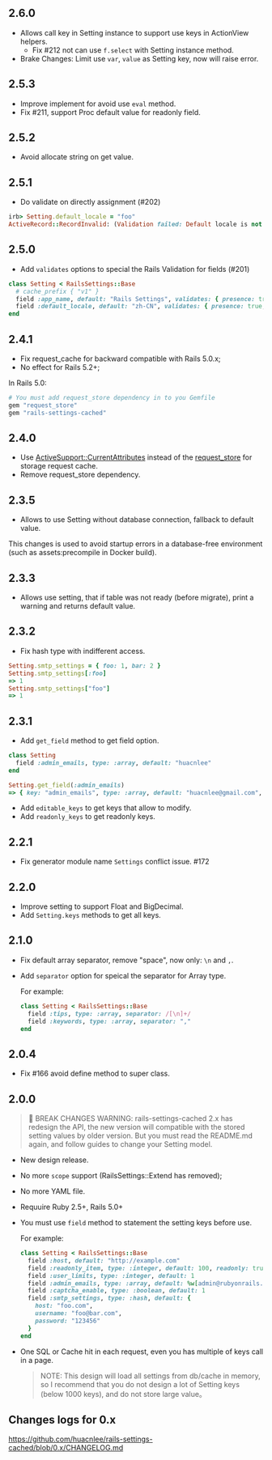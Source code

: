 ## 2.6.0

- Allows call key in Setting instance to support use keys in ActionView helpers.
  - Fix #212 not can use `f.select` with Setting instance method.
- Brake Changes: Limit use `var`, `value` as Setting key, now will raise error.

## 2.5.3

- Improve implement for avoid use `eval` method.
- Fix #211, support Proc default value for readonly field.

## 2.5.2

- Avoid allocate string on get value.

## 2.5.1

- Do validate on directly assignment (#202)

```rb
irb> Setting.default_locale = "foo"
ActiveRecord::RecordInvalid: (Validation failed: Default locale is not included in [zh-CN, en, jp])
```

## 2.5.0

- Add `validates` options to special the Rails Validation for fields (#201)

```rb
class Setting < RailsSettings::Base
  # cache_prefix { "v1" }
  field :app_name, default: "Rails Settings", validates: { presence: true, length: { in: 2..20 } }
  field :default_locale, default: "zh-CN", validates: { presence: true, inclusion: { in: %w[zh-CN en jp], message: "is not included in [zh-CN, en, jp]" } }
end
```

## 2.4.1

- Fix request_cache for backward compatible with Rails 5.0.x;
- No effect for Rails 5.2+;

In Rails 5.0:

```ruby
# You must add request_store dependency in to you Gemfile
gem "request_store"
gem "rails-settings-cached"
```

## 2.4.0

- Use [ActiveSupport::CurrentAttributes](https://api.rubyonrails.org/classes/ActiveSupport/CurrentAttributes.html) instead of the [request_store](https://github.com/steveklabnik/request_store) for storage request cache.
- Remove request_store dependency.

## 2.3.5

- Allows to use Setting without database connection, fallback to default value.

This changes is used to avoid startup errors in a database-free environment (such as assets:precompile in Docker build).

## 2.3.3

- Allows use setting, that if table was not ready (before migrate), print a warning and returns default value.

## 2.3.2

- Fix hash type with indifferent access.

```rb
Setting.smtp_settings = { foo: 1, bar: 2 }
Setting.smtp_settings[:foo]
=> 1
Setting.smtp_settings["foo"]
=> 1
```

## 2.3.1

- Add `get_field` method to get field option.

```rb
class Setting
  field :admin_emails, type: :array, default: "huacnlee"
end

Setting.get_field(:admin_emails)
=> { key: "admin_emails", type: :array, default: "huacnlee@gmail.com", readonly: false }
```

- Add `editable_keys` to get keys that allow to modify.
- Add `readonly_keys` to get readonly keys.

## 2.2.1

- Fix generator module name `Settings` conflict issue. #172

## 2.2.0

- Improve setting to support Float and BigDecimal.
- Add `Setting.keys` methods to get all keys.

## 2.1.0

- Fix default array separator, remove "space", now only: `\n` and `,`.
- Add `separator` option for speical the separator for Array type.

  For example:

  ```rb
  class Setting < RailsSettings::Base
    field :tips, type: :array, separator: /[\n]+/
    field :keywords, type: :array, separator: ","
  end
  ```

## 2.0.4

- Fix #166 avoid define method to super class.

## 2.0.0

> 🚨 BREAK CHANGES WARNING:
> rails-settings-cached 2.x has redesign the API, the new version will compatible with the stored setting values by older version.
> But you must read the README.md again, and follow guides to change your Setting model.

- New design release.
- No more `scope` support (RailsSettings::Extend has removed);
- No more YAML file.
- Requuire Ruby 2.5+, Rails 5.0+
- You must use `field` method to statement the setting keys before use.

  For example:

  ```rb
  class Setting < RailsSettings::Base
    field :host, default: "http://example.com"
    field :readonly_item, type: :integer, default: 100, readonly: true
    field :user_limits, type: :integer, default: 1
    field :admin_emails, type: :array, default: %w[admin@rubyonrails.org]
    field :captcha_enable, type: :boolean, default: 1
    field :smtp_settings, type: :hash, default: {
      host: "foo.com",
      username: "foo@bar.com",
      password: "123456"
    }
  end
  ```

- One SQL or Cache hit in each request, even you has multiple of keys call in a page.

  > NOTE: This design will load all settings from db/cache in memory, so I recommend that you do not design a lot of Setting keys (below 1000 keys), and do not store large value。

## Changes logs for 0.x

https://github.com/huacnlee/rails-settings-cached/blob/0.x/CHANGELOG.md
